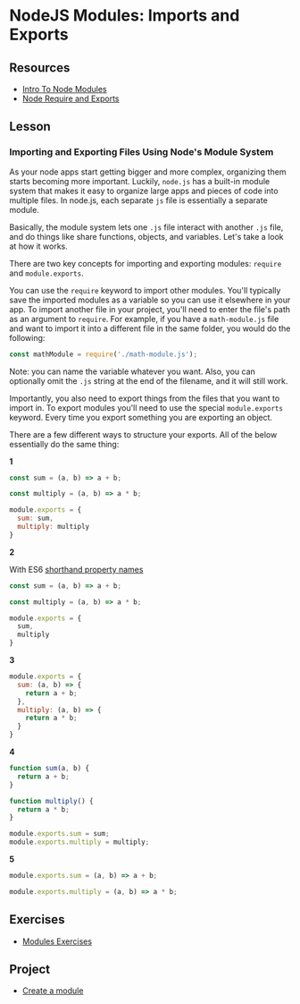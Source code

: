 # NodeJS Modules: Imports and Exports

## Resources

- [Intro To Node Modules](https://www.sitepoint.com/understanding-module-exports-exports-node-js/)
- [Node Require and Exports](http://openmymind.net/2012/2/3/Node-Require-and-Exports/)

## Lesson

### Importing and Exporting Files Using Node's Module System

As your node apps start getting bigger and more complex, organizing them starts becoming more important. Luckily, `node.js` has a built-in module system that makes it easy to organize large apps and pieces of code into multiple files. In node.js, each separate `js` file is essentially a separate module.

Basically, the module system lets one `.js` file interact with another `.js` file, and do things like share functions, objects, and variables. Let's take a look at how it works.

There are two key concepts for importing and exporting modules: `require` and `module.exports`.

You can use the `require` keyword to import other modules. You'll typically save the imported modules as a variable so you can use it elsewhere in your app. To import another file in your project, you'll need to enter the file's path as an argument to `require`. For example, if you have a `math-module.js` file and want to import it into a different file in the same folder, you would do the following:

```js
const mathModule = require('./math-module.js');
```

Note: you can name the variable whatever you want. Also, you can optionally omit the `.js` string at the end of the filename, and it will still work.

Importantly, you also need to export things from the files that you want to import in. To export modules you'll need to use the special `module.exports` keyword. Every time you export something you are exporting an object.

There are a few different ways to structure your exports. All of the below essentially do the same thing:

**1**

```js
const sum = (a, b) => a + b;

const multiply = (a, b) => a * b;

module.exports = {
  sum: sum,
  multiply: multiply
}
```

**2**

With ES6 [shorthand property names](http://es6-features.org/#PropertyShorthand)

```js
const sum = (a, b) => a + b;

const multiply = (a, b) => a * b;

module.exports = {
  sum,
  multiply
}
```

**3**

```js
module.exports = {
  sum: (a, b) => {
    return a + b;
  },
  multiply: (a, b) => {
    return a * b;
  }
}
```

**4**

```js
function sum(a, b) {
  return a + b;
}

function multiply() {
  return a * b;
}

module.exports.sum = sum;
module.exports.multiply = multiply;
```

**5**

```js
module.exports.sum = (a, b) => a + b;

module.exports.multiply = (a, b) => a * b;
```

## Exercises

- [Modules Exercises](../../exercises/modules/modules.md)

## Project

- [Create a module](../../projects/modules/modules.md)
